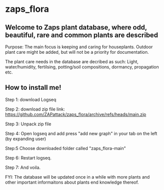 # zaps_flora

## **Welcome to Zaps plant database, where odd, beautiful, rare and common plants are described** 

Purpose: The main focus is keeping and caring for houseplants. Outdoor plant care might be added, but will not be a priority for documentation.

The plant care needs in the database are decribed as such:
Light, water/humidity, fertilsing, potting/soil compositions, dormancy, propagation etc. 




## How to install me!

Step 1: download Logseq

Step 2: download zip file link:
https://github.com/ZAPattack/zaps_flora/archive/refs/heads/main.zip

Step 3: Unpack zip file 

Step 4: Open logseq and add press "add new graph" in your tab on the left (by expanding user)  

Step:5 Choose downloaded folder called "zaps_flora-main"

Step 6: Restart logseq. 

Step 7: And voila.  


FYI:
The database will be updated once in a while with more plants and other important informaitons about plants end knowledge thereof. 
